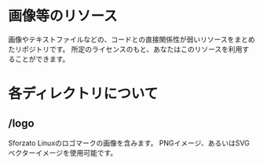 # 画像等のリソース
画像やテキストファイルなどの、コードとの直接関係性が弱いリソースをまとめたリポジトリです。
所定のライセンスのもと、あなたはこのリソースを利用することができます。

# 各ディレクトリについて
## /logo
Sforzato Linuxのロゴマークの画像を含みます。
PNGイメージ、あるいはSVGベクターイメージを使用可能です。
